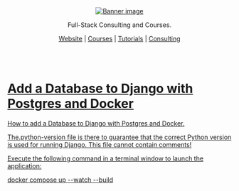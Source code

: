 <div align="center">
    <a href="https://londonappdeveloper.com" target="_blank">
        <img src="https://londonappdeveloper.com/wp-content/uploads/2024/11/banner.svg" alt="Banner image" />
    </a>
</div>

<div align="center">
    <p>Full-Stack Consulting and Courses.</p>
    <a href="https://londonapp.dev" target="_blank">Website</a> |
    <a href="https://londonapp.dev/courses" target="_blank">Courses</a> |
    <a href="https://londonapp.dev/tutorials" target="_blank">Tutorials</a> |
    <a href="https://londonapp.dev/consulting" target="_blank">Consulting
</div>

<br /><br >

# Add a Database to Django with Postgres and Docker

How to add a Database to Django with Postgres and Docker.

The.python-version file is there to guarantee that the
correct Python version is used for running Django.
This file cannot contain comments!


Execute the following command in a terminal
window to launch the application:

docker compose up --watch --build